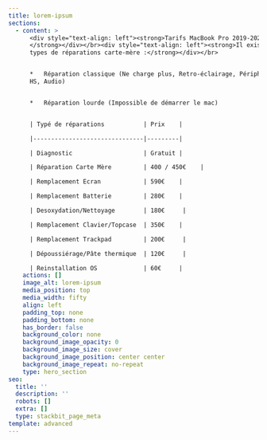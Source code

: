 ```yaml
---
title: lorem-ipsum
sections:
  - content: >
      <div style="text-align: left"><strong>Tarifs MacBook Pro 2019-2020
      </strong></div></br><div style="text-align: left"><strong>Il existe deux
      types de réparations carte-mère :</strong></div></br>


      *   Réparation classique (Ne charge plus, Retro-éclairage, Périphérique
      HS, Audio)


      *   Réparation lourde (Impossible de démarrer le mac)


      | Typé de réparations           | Prix    |

      |-------------------------------|---------|

      | Diagnostic                    | Gratuit |

      | Réparation Carte Mère         | 400 / 450€    |

      | Remplacement Ecran            | 590€    |

      | Remplacement Batterie         | 280€    |

      | Desoxydation/Nettoyage        | 180€     |

      | Remplacement Clavier/Topcase  | 350€    |

      | Remplacement Trackpad         | 200€     |

      | Dépoussiérage/Pâte thermique  | 120€     |

      | Reinstallation OS             | 60€     |
    actions: []
    image_alt: lorem-ipsum
    media_position: top
    media_width: fifty
    align: left
    padding_top: none
    padding_bottom: none
    has_border: false
    background_color: none
    background_image_opacity: 0
    background_image_size: cover
    background_image_position: center center
    background_image_repeat: no-repeat
    type: hero_section
seo:
  title: ''
  description: ''
  robots: []
  extra: []
  type: stackbit_page_meta
template: advanced
---
```

